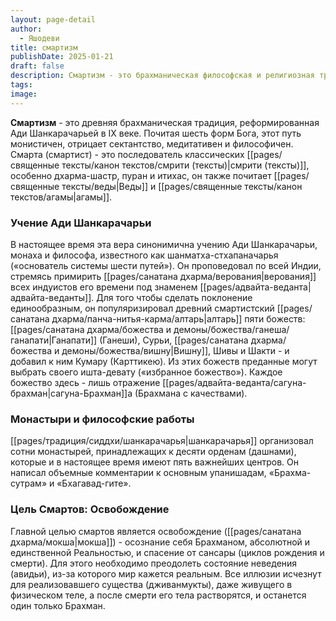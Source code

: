 ```yaml
---
layout: page-detail
author:
  - Яшодеви
title: смартизм
publishDate: 2025-01-21
draft: false
description: Смартизм - это брахманическая философская и религиозная традиция, реформированная Ади Шанкарачарией, ориентированная на поклонение шести божествам и практику адвайта-веданты. Система учений смартов акцентирует внимание на единстве Атмана с Брахманом, отрицает сектантство и ставит целью освобождение (мокшу) через преодоление неведения (авидьи).
tags: 
image:
---
```

**Смартизм** - это древняя брахманическая традиция, реформированная Ади Шанкарачарьей в IX веке. Почитая шесть форм Бога, этот путь монистичен, отрицает сектантство, медитативен и философичен. Смарта (смартист) - это последователь классических [[pages/священные тексты/канон текстов/смрити (тексты)|смрити (тексты)]], особенно дхарма-шастр, пуран и итихас, он также почитает [[pages/священные тексты/веды|Веды]] и [[pages/священные тексты/канон текстов/агамы|агамы]].

### Учение Ади Шанкарачарьи

В настоящее время эта вера синонимична учению Ади Шанкарачарьи, монаха и философа, известного как шанматха-стхапаначарья («основатель системы шести путей»). Он проповедовал по всей Индии, стремясь примирить [[pages/санатана дхарма/верования|верования]] всех индуистов его времени под знаменем [[pages/адвайта-веданта|адвайта-веданты]]. Для того чтобы сделать поклонение единообразным, он популяризировал древний смартистский [[pages/санатана дхарма/панча-нитья-карма/алтарь|алтарь]] пяти божеств: [[pages/санатана дхарма/божества и демоны/божества/ганеша/ганапати|Ганапати]] (Ганеши), Сурьи, [[pages/санатана дхарма/божества и демоны/божества/вишну|Вишну]], Шивы и Шакти - и добавил к ним Кумару (Карттикею). Из этих божеств преданные могут выбрать своего ишта-девату («избранное божество»). Каждое божество здесь - лишь отражение [[pages/адвайта-веданта/сагуна-брахман|сагуна-Брахман]]а (Брахмана с качествами).

### Монастыри и философские работы

[[pages/традиция/сиддхи/шанкарачарья|шанкарачарья]] организовал сотни монастырей, принадлежащих к десяти орденам (дашнами), которые и в настоящее время имеют пять важнейших центров. Он написал объемные комментарии к основным упанишадам, «Брахма-сутрам» и «Бхагавад-гите».

### Цель Смартов: Освобождение

Главной целью смартов является освобождение ([[pages/санатана дхарма/мокша|мокша]]) - осознание себя Брахманом, абсолютной и единственной Реальностью, и спасение от сансары (циклов рождения и смерти). Для этого необходимо преодолеть состояние неведения (авидьи), из-за которого мир кажется реальным. Все иллюзии исчезнут для реализовавшего существа (дживанмукты), даже живущего в физическом теле, а после смерти его тела растворятся, и останется один только Брахман.
